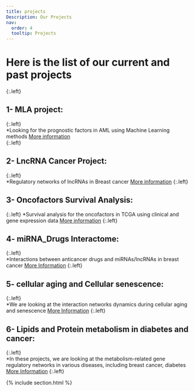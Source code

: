 ```yaml
---
title: projects
Description: Our Projects
nav:
  order: 4
  tooltip: Projects
---
```


# Here is the list of our current and past projects  


{:.left}  
## 1- MLA project:
{:.left}  
*Looking for the prognostic factors in AML using Machine Learning methods [More information](https://fallahi-bioinformatics-lab.github.io/Melanoma-Cancer-marker-prediction/)  
{:.left}
## 2- LncRNA Cancer Project:
{:.left}  
*Regulatory networks of lncRNAs in Breast cancer [More information](https://fallahi-bioinformatics-lab.github.io/LncRNAs_in_Cancer/)
{:.left} 
## 3- Oncofactors Survival Analysis:
{:.left} 
*Survival analysis for the oncofactors in TCGA using clinical and gene expression data [More information](https://fallahi-bioinformatics-lab.github.io/OncoFactors_SA/)
{:.left} 
## 4- miRNA_Drugs Interactome:
{:.left}  
*Interactions between anticancer drugs and miRNAs/lncRNAs in breast cancer [More Information](https://fallahi-bioinformatics-lab.github.io/miRNA_Drugs-Interactome/)
{:.left} 
## 5- cellular aging and Cellular senescence:
{:.left}  
*We are looking at the interaction networks dynamics during cellular aging and senescence [More Information](https://fallahi-bioinformatics-lab.github.io/Cellular-Aging/)
{:.left}
## 6- Lipids and Protein metabolism in diabetes and cancer:
{:.left}  
*In these projects, we are looking at the metabolism-related gene regulatory networks in various diseases, including breast cancer, diabetes [More Information]()
{:.left} 

{% include section.html %}
